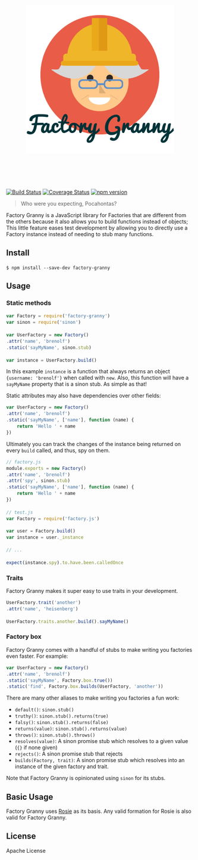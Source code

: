 <h1 align="center">
	<br>
	<img width="400" src="./logo.png" alt="Factory Granny">
	<br>
	<br>
	<br>
</h1>


[![Build Status](https://travis-ci.org/brenolf/factory-granny.svg)](https://travis-ci.org/brenolf/factory-granny)
[![Coverage Status](https://coveralls.io/repos/brenolf/factory-granny/badge.svg?branch=master&service=github)](https://coveralls.io/github/brenolf/factory-granny?branch=master)
[![npm version](https://badge.fury.io/js/factory-granny.svg)](http://badge.fury.io/js/factory-granny)
> Who were you expecting, Pocahontas?

Factory Granny is a JavaScript library for Factories that are different from the others because it also allows you to build functions instead of objects; This little feature eases test development by allowing you to directly use a Factory instance instead of needing to stub many functions.

## Install
`$ npm install --save-dev factory-granny`

## Usage

### Static methods

```js
var Factory = require('factory-granny')
var sinon = require('sinon')

var UserFactory = new Factory()
.attr('name', 'brenolf')
.static('sayMyName', sinon.stub)

var instance = UserFactory.build()
```

In this example `instance` is a function that always returns an object `{username: 'brenolf'}` when called with `new`. Also, this function will have a `sayMyName` property that is a sinon stub. As simple as that!

Static attributes may also have dependencies over other fields:

```js
var UserFactory = new Factory()
.attr('name', 'brenolf')
.static('sayMyName', ['name'], function (name) {
	return 'Hello ' + name
})
```

Ultimately you can track the changes of the instance being returned on every `build` called, and thus, spy on them.

```js
// factory.js
module.exports = new Factory()
.attr('name', 'brenolf')
.attr('spy', sinon.stub)
.static('sayMyName', ['name'], function (name) {
	return 'Hello ' + name
})

// test.js
var Factory = require('factory.js')

var user = Factory.build()
var instance = user._instance

// ...

expect(instance.spy).to.have.been.calledOnce
```

### Traits

Factory Granny makes it super easy to use traits in your development.

```js
UserFactory.trait('another')
.attr('name', 'heisenberg')

UserFactory.traits.another.build().sayMyName()
```

### Factory box

Factory Granny comes with a handful of stubs to make writing you factories even faster. For example:

```js
var UserFactory = new Factory()
.attr('name', 'brenolf')
.static('sayMyName', Factory.box.true())
.static('find', Factory.box.builds(UserFactory, 'another'))
```

There are many other aliases to make writing you factories a fun work:

* `default()`: `sinon.stub()`
* `truthy()`: `sinon.stub().returns(true)`
* `falsy()`: `sinon.stub().returns(false)`
* `returns(value)`: `sinon.stub().returns(value)`
* `throws()`: `sinon.stub().throws()`
* `resolves(value)`: A sinon promise stub which resolves to a given value (`{}` if none given)
* `rejects()`: A sinon promise stub that rejects
* `builds(Factory, trait)`: A sinon promise stub which resolves into an instance of the given factory and trait.

Note that Factory Granny is opinionated using `sinon` for its stubs.

## Basic Usage

Factory Granny uses [Rosie](https://github.com/rosiejs/rosie) as its basis. Any valid formation for Rosie is also valid for Factory Granny.

## License

 Apache License
